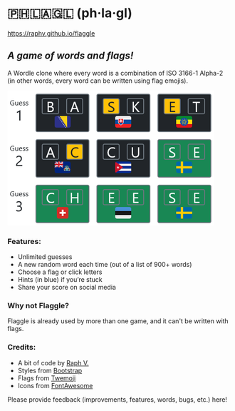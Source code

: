 # 🇵🇭🇱🇦🇬🇱 (ph·la·gl)

<https://raphv.github.io/flaggle>

## *A game of words and flags!*

A Wordle clone where every word is a combination of ISO 3166-1 Alpha-2 (in other words, every word can be written using flag emojis).

![Flagwords Screenshot](screenshot.png)

### Features:

- Unlimited guesses
- A new random word each time (out of a list of 900+ words)</li>
- Choose a flag or click letters
- Hints (in blue) if you’re stuck
- Share your score on social media

### Why not Flaggle?

Flaggle is already used by more than one game, and it can't be written with flags.

### Credits:

- A bit of code by [Raph V.](https://github.com/raphv/)
- Styles from [Bootstrap](https://getbootstrap.com/)
- Flags from [Twemoji](https://twemoji.twitter.com/)
- Icons from [FontAwesome](https://fontawesome.com/)

Please provide feedback (improvements, features, words, bugs, etc.) here!
